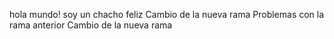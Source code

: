 hola mundo! soy un chacho feliz
Cambio de la nueva rama
Problemas con la rama anterior
Cambio de la nueva rama